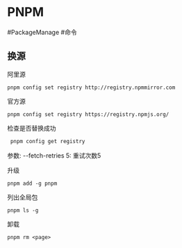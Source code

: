 # PNPM

#PackageManage #命令

## 换源

阿里源

 ```shell
pnpm config set registry http://registry.npmmirror.com
```

官方源

```shell
pnpm config set registry https://registry.npmjs.org/
```

检查是否替换成功

```sh
 pnpm config get registry
```

参数:
--fetch-retries 5: 重试次数5

升级

```shell
pnpm add -g pnpm
```

列出全局包

```shell
pnpm ls -g
```

卸载

```shell
pnpm rm <page>
```
